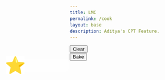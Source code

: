 ```yaml
---
title: LMC
permalink: /cook
layout: base
description: Aditya's CPT Feature.
---
```


<link rel="stylesheet" href="LMC/JS/SCSS/cook.css">
<div id="point-container">
    <img src="images/star.png" id=star>
    <div id="points" style="display: flex; justify-content: center; align-items: center;"></div>
</div>

<div id="clear">
    <button onclick="window.location.reload()">Clear</button>
</div>

<div id="bake">
    <button onclick="bake()">Bake</button>
</div>

<div class="pan">
    <div class="insidePan">
        <div id="drop-zone-UL"></div>
        <div id="drop-zone-UR"></div>
        <div id="drop-zone-BR"></div>
        <div id="drop-zone-BL"></div> 
    </div>
</div>

<style>
    #points
    {
        width: 150px;
        height: 35px;
        margin-left: 20px;
        margin-top: 7px;
        background-color: rgba(255, 255, 255, 0.5);
        border-radius: 10px;
        text-align: center;
        font-family: 'Lobster', cursive;
        color: yellow;
        font-size: 30px;
    }
    #point-container
    {
        position: absolute;
        left: 55px;
        margin-top: 30px;
        width: 50px;
        height: 50px;
    }
    #star {
        position: absolute;
        object-fit: contain;
        right: 0;
        z-index: 99; /* Ensure the star image is above other elements */
    }
<!--  -->
    .listIngredients-container .cell {
            position: relative;
            width: 200px;
            height: 100px;
            margin: 0 5px; /* Add margin between cells */
        }
    .listIngredients-container {
            overflow-y: auto;
            display: flex;
            justify-content: center;
        }
<!--  -->
        .listIngredients-container div {
            display: flex;
            justify-content: center;
            align-items: center;
        }
<!--  -->
        .listIngredients-container img {
            max-width: 100%;
            max-height: 100%;
            position: absolute;
            top: 50%;
            left: 50%;
            transform: translate(-50%, -50%);
        }
</style>
<div class="listIngredients-container">

</div>
<script>
    const pointsContainer = document.getElementById("points");
    const points = 0;
    const cellWidth = 200;
    const cellHeight = 100;
    const numCells = 43;
    var currentPoints = 0;
    var lenIngredients = 0;
    var ownedItems = [];
    var counter = 0;
<!--  -->
    const url = "http://127.0.0.1:8476/api/users/";
    const options = {
    method: 'GET',
    mode: 'cors',
    cache: 'default',
    credentials: 'include',
    headers: {
        'Content-Type': 'application/json',
    },
    };
    //
function fetchData() {
    const url = "http://127.0.0.1:8476/api/users/";
    const options = {
        method: 'GET',
        mode: 'cors',
        cache: 'default',
        credentials: 'include',
        headers: {
            'Content-Type': 'application/json',
        },
    };
<!--  -->
    fetch(url, options)
        .then(response => {
            if (!response.ok) {
                throw new Error('Network response was not ok');
            }
            return response.json();
        })
        .then(data => {
            // console.log('asdf')
            let currentItems = '';
            currentPoints = 0; // Initialize currentPoints
            for (const row of data) {
                if (row.uid == localStorage.getItem('uid')) {
                    currentItems = row.items;
                    ownedItems = JSON.parse(currentItems);
                    // console.log(ownedItems);
                    currentPoints = parseInt(row.points);
                    pointsContainer.innerHTML = currentPoints;
                    // console.log(currentItems);
                    // console.log(ownedItems);
                    lenIngredients = JSON.parse(currentItems).length;
                }
                // localStorage.setItem('ownedItems', ownedItems);
            localStorage.setItem('ownedItems', JSON.stringify(ownedItems));
            }
            // Handle currentItems and currentPoints as needed
        })
        .catch(error => {
            console.error('Error fetching data:', error);
        });
        // console.log(ownedItems)
    }
<!--  -->
    // Call the fetchData function immediately and then every 5 seconds
    fetchData(); // Call immediately
    setInterval(fetchData, 5000); // Call every 5 seconds (5000 milliseconds)
                ownedItems = JSON.parse(localStorage.getItem('ownedItems'));
    console.log(ownedItems)
    lenIngredients = ownedItems.length
    // console.log(ownedItems)
    console.log(lenIngredients)
    const images = []
            for (let j = 0; j < lenIngredients; j++){
                console.log(ownedItems[j]);
                images.push('images/' + ownedItems[j] + '.png')
            }
    console.log(images)
    for (let i = 0; i < numCells; i++) {
        const newCell = document.createElement("div");  
        newCell.id = `cell${i}`;
        newCell.style.position = 'absolute';
        newCell.style.width = `${cellWidth}px`;
        newCell.style.height = `${cellHeight}px`;
//
        if (i % 2 === 0) {
            newCell.style.left = 0;
            newCell.style.marginTop = `${i * cellHeight}px`;
        } else {
            newCell.style.left = `${cellWidth}px`;
            newCell.style.marginTop = `${(i - 1) * cellHeight}px`;
        }
    //
        const ingredientsContainer = document.querySelector(".listIngredients-container");
        ingredientsContainer.appendChild(newCell);
    //
            if (i % 2 === 0) {
                const image = document.createElement("img");
                image.src = images[counter];
                image.draggable = true;
                image.style.objectFit = 'contain';
                image.id = ownedItems[counter];
                if(image.id != 'undefined')
                {
                    newCell.appendChild(image);
                }
            } else {
                const textContainer = document.createElement("div");
                textContainer.className = "text-container";
                textContainer.style.color = "white";
                textContainer.style.fontSize = "20px";
                newCell.appendChild(textContainer);
//
                if(`${ownedItems[counter]}` != 'undefined')
                {
                    textContainer.innerHTML = `${ownedItems[counter]}`;
                }
                counter++;
            }
}
//
    function bake() {
        var containerUR = document.getElementById("drop-zone-UR");
        var containerUL = document.getElementById("drop-zone-UL");
        var containerBL = document.getElementById("drop-zone-BL");
        var containerBR = document.getElementById("drop-zone-BR");
        const ingredientsPan = [];
        // Loop through the children of each container
        for (let i = 0; i < containerUR.children.length; i++) {
            ingredientsPan.push(containerUR.children[i].getAttribute('id'));
        }
        for (let i = 0; i < containerUL.children.length; i++) {
            ingredientsPan.push(containerUL.children[i].getAttribute('id'));
        }
        for (let i = 0; i < containerBL.children.length; i++) {
            ingredientsPan.push(containerBL.children[i].getAttribute('id'));
        }
        for (let i = 0; i < containerBR.children.length; i++) {
            ingredientsPan.push(containerBR.children[i].getAttribute('id'));
        }
        console.log(ingredientsPan);
        const url = "http://127.0.0.1:8476/api/baking/";
        const options = {
            method: 'GET', // *GET, POST, PUT, DELETE, etc.
            mode: 'cors', // no-cors, *cors, same-origin
            cache: 'default', // *default, no-cache, reload, force-cache, only-if-cached
            credentials: 'include', // include, same-origin, omit
            headers: {
                'Content-Type': 'application/json',
            },
        };
         // in future, implement logic in order to have wowingredients be the list of ingredients created when button on sandbox pressed
        ingredientsPan.sort();
        console.log(ingredientsPan);
        // prepare HTML result container for new output
        // const resultContainer = document.getElementById("result");
        // fetch the API
        fetch(url, options)
            // response is a RESTful "promise" on any successful fetc
            // valid response will contain JSON data
            .then(response => {
            response.json().then(data => {
                // console.log(wowingredients);
                let x = false;
                for (const row of data) {
                    if (JSON.parse(row.recpie).toString() == ingredientsPan.toString()){
                        localStorage.setItem("bakedgood", row.name);
                        console.log(row.name);
                        localStorage.setItem("points", parseInt(row.points));
                        x = true;
                        window.location.href = "{{site.baseurl}}/bakesuccess";
                    }
                    }
                if(!x)
                {
                    console.log('failure');
                }
                })
            })
        //
}

</script>

<script src="LMC/JS/dragFood.js"></script>

